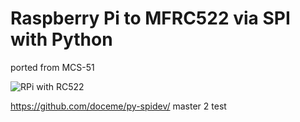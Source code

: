 Raspberry Pi to MFRC522 via SPI with Python
========

ported from MCS-51

![RPi with RC522](https://github.com/qiaolun/rpi_rc522/raw/master/img/setup.jpg)

https://github.com/doceme/py-spidev/
master 2
test
